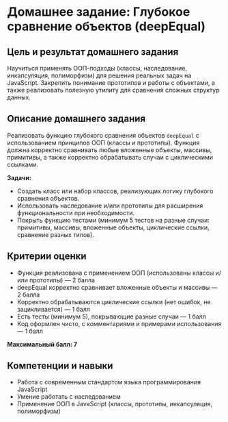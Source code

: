 # Домашнее задание: Глубокое сравнение объектов (deepEqual)

## Цель и результат домашнего задания

Научиться применять ООП-подходы (классы, наследование, инкапсуляция, полиморфизм) для решения реальных задач на JavaScript. Закрепить понимание прототипов и работы с объектами, а также реализовать полезную утилиту для сравнения сложных структур данных.

## Описание домашнего задания

Реализовать функцию глубокого сравнения объектов `deepEqual` с использованием принципов ООП (классы и прототипы). Функция должна корректно сравнивать любые вложенные объекты, массивы, примитивы, а также корректно обрабатывать случаи с циклическими ссылками.

**Задачи:**

- Создать класс или набор классов, реализующих логику глубокого сравнения объектов.
- Использовать наследование и/или прототипы для расширения функциональности при необходимости.
- Покрыть функцию тестами (минимум 5 тестов на разные случаи: примитивы, массивы, вложенные объекты, циклические ссылки, сравнение разных типов).

## Критерии оценки

- Функция реализована с применением ООП (использованы классы и/или прототипы) — 2 балла
- deepEqual корректно сравнивает вложенные объекты и массивы — 2 балла
- Корректно обрабатываются циклические ссылки (нет ошибок, не зацикливается) — 1 балл
- Есть тесты (минимум 5), покрывающие разные случаи — 1 балл
- Код оформлен чисто, с комментариями и примерами использования — 1 балл

**Максимальный балл: 7**

## Компетенции и навыки

- Работа с современным стандартом языка программирования JavaScript
- Умение работать с наследованием
- Применение ООП в JavaScript (классы, прототипы, инкапсуляция, полиморфизм)
